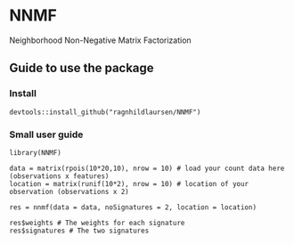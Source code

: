 # NNMF
Neighborhood Non-Negative Matrix Factorization

## Guide to use the package 
### Install
```
devtools::install_github("ragnhildlaursen/NNMF")
```

### Small user guide
```
library(NNMF)

data = matrix(rpois(10*20,10), nrow = 10) # load your count data here (observations x features)
location = matrix(runif(10*2), nrow = 10) # location of your observation (observations x 2)

res = nnmf(data = data, noSignatures = 2, location = location)

res$weights # The weights for each signature
res$signatures # The two signatures

```
